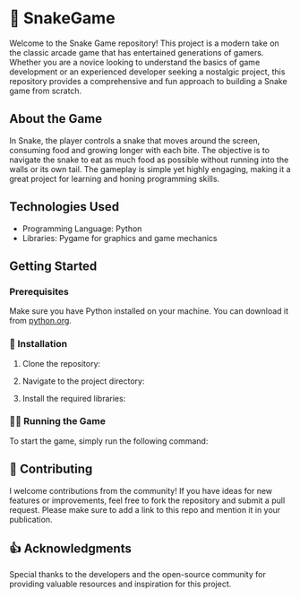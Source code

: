 # :snake: SnakeGame
Welcome to the Snake Game repository! This project is a modern take on the classic arcade game that has entertained generations of gamers. Whether you are a novice looking to understand the basics of game development or an experienced developer seeking a nostalgic project, this repository provides a comprehensive and fun approach to building a Snake game from scratch.

## About the Game
In Snake, the player controls a snake that moves around the screen, consuming food and growing longer with each bite. The objective is to navigate the snake to eat as much food as possible without running into the walls or its own tail. The gameplay is simple yet highly engaging, making it a great project for learning and honing programming skills.

## Technologies Used
* Programming Language: Python
* Libraries: Pygame for graphics and game mechanics

## Getting Started
### Prerequisites
Make sure you have Python installed on your machine. You can download it from [python.org](https://www.python.org/).

### :minidisc: Installation
1. Clone the repository:

2. Navigate to the project directory:

3. Install the required libraries:

### :running_man: Running the Game
To start the game, simply run the following command:


## :mechanical_arm: Contributing
I welcome contributions from the community! If you have ideas for new features or improvements, feel free to fork the repository and submit a pull request. Please make sure to add a link to this repo and mention it in your publication.

## :+1: Acknowledgments
Special thanks to the developers and the open-source community for providing valuable resources and inspiration for this project.
